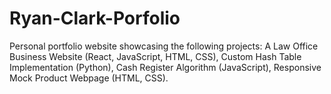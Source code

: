 # Ryan-Clark-Porfolio

Personal portfolio website showcasing the following projects:
A Law Office Business Website (React, JavaScript, HTML, CSS), Custom Hash Table Implementation (Python), Cash Register Algorithm (JavaScript), Responsive Mock Product Webpage (HTML, CSS).